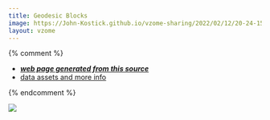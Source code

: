 ```yaml
---
title: Geodesic Blocks
image: https://John-Kostick.github.io/vzome-sharing/2022/02/12/20-24-15-Geodesic Blocks/Geodesic Blocks.png
layout: vzome
---
```


{% comment %}
 - [***web page generated from this source***][post]
 - [data assets and more info][github]

[post]: <https://John-Kostick.github.io/vzome-sharing/2022/02/12/Geodesic Blocks-20-24-15.html>
[github]: <https://github.com/John-Kostick/vzome-sharing/tree/main/2022/02/12/20-24-15-Geodesic Blocks/>
{% endcomment %}

<vzome-viewer style="width: 100%; height: 65vh;"
       src="https://John-Kostick.github.io/vzome-sharing/2022/02/12/20-24-15-Geodesic Blocks/Geodesic Blocks.vZome" >
  <img src="https://John-Kostick.github.io/vzome-sharing/2022/02/12/20-24-15-Geodesic Blocks/Geodesic Blocks.png" />
</vzome-viewer>